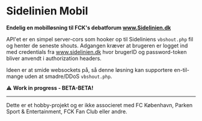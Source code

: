 # Sidelinien Mobil

**Endelig en mobilløsning til FCK's debatforum www.Sidelinien.dk**

API'et er en simpel server-cors som hooker op til Sideliniens `vbshout.php` fil og henter de seneste shouts. Adgangen kræver at brugeren er logget ind med credentials fra www.sidelinien.dk hvor brugerID og password-token bliver anvendt i authorization headers.

Ideen er at smide websockets på, så denne løsning kan supportere en-til-mange uden at smadre/DDoS `vbshout.php`.

⚠️ **Work in progress - BETA-BETA!**

---

Dette er et hobby-projekt og er ikke associeret med FC København, Parken Sport & Entertainment, FCK Fan Club eller andre.

